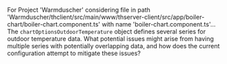 For Project 'Warmduscher' considering file in path 'Warmduscher/thclient/src/main/www/thserver-client/src/app/boiler-chart/boiler-chart.component.ts' with name 'boiler-chart.component.ts'... 
The `chartOptionsOutdoorTemperature` object defines several series for outdoor temperature data. What potential issues might arise from having multiple series with potentially overlapping data, and how does the current configuration attempt to mitigate these issues?